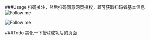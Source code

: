 ###Usage
扫码关注，然后扫码同意网页授权，即可获取扫码者基本信息
![Follow me](https://github.com/goalong/hahawechat/tree/master/img/followMe.jpeg)


![Follow me](https://github.com/goalong/hahawechat/tree/master/img/auth.png)



###Todo
美化一下授权成功后的页面